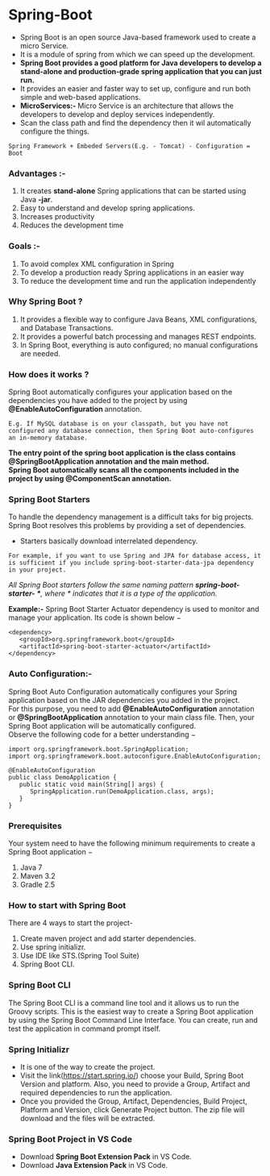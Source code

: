 # Spring-Boot
* Spring Boot is an open source Java-based framework used to create a micro Service.
* It is a module of spring from which we can speed up the development. 
* **Spring Boot provides a good platform for Java developers to develop a stand-alone and production-grade spring application that you can just run.**
* It provides an easier and faster way to set up, configure and run both simple and web-based applications. 
* <b> MicroServices:- </b> Micro Service is an architecture that allows the developers to develop and deploy services independently. 
* Scan the class path and find the dependency then it wil automatically configure the things. 

```
Spring Framework + Embeded Servers(E.g. - Tomcat) - Configuration = Boot
```

### Advantages :- 
1. It creates **stand-alone** Spring applications that can be started using Java **-jar**.
2. Easy to understand and develop spring applications.
3. Increases productivity
4. Reduces the development time

### Goals :-
1. To avoid complex XML configuration in Spring
2. To develop a production ready Spring applications in an easier way
3. To reduce the development time and run the application independently

### Why Spring Boot ?
1. It provides a flexible way to configure Java Beans, XML configurations, and Database Transactions.
2. It provides a powerful batch processing and manages REST endpoints.
3. In Spring Boot, everything is auto configured; no manual configurations are needed.

### How does it works ?
Spring Boot automatically configures your application based on the dependencies you have added to the project by using <b> @EnableAutoConfiguration </b> annotation.
```
E.g. If MySQL database is on your classpath, but you have not configured any database connection, then Spring Boot auto-configures an in-memory database.
```

**The entry point of the spring boot application is the class contains @SpringBootApplication annotation and the main method.** <br>
**Spring Boot automatically scans all the components included in the project by using @ComponentScan annotation.**

### Spring Boot Starters
To handle the dependency management is a difficult taks for big projects. Spring Boot resolves this problems by providing a set of dependencies.
* Starters basically download interrelated dependency. 
```
For example, if you want to use Spring and JPA for database access, it is sufficient if you include spring-boot-starter-data-jpa dependency in your project.
```
_All Spring Boot starters follow the same naming pattern <b>spring-boot-starter- *</b>, where * indicates that it is a type of the application._

**Example:-** Spring Boot Starter Actuator dependency is used to monitor and manage your application. Its code is shown below −
```
<dependency>
   <groupId>org.springframework.boot</groupId>
   <artifactId>spring-boot-starter-actuator</artifactId>
</dependency>
```

### Auto Configuration:- 
Spring Boot Auto Configuration automatically configures your Spring application based on the JAR dependencies you added in the project. <br>
For this purpose, you need to add **@EnableAutoConfiguration** annotation or **@SpringBootApplication** annotation to your main class file. Then, your Spring Boot application will be automatically configured.<br>
Observe the following code for a better understanding −
```
import org.springframework.boot.SpringApplication;
import org.springframework.boot.autoconfigure.EnableAutoConfiguration;

@EnableAutoConfiguration
public class DemoApplication {
   public static void main(String[] args) {
      SpringApplication.run(DemoApplication.class, args);
   }
}
```

### Prerequisites
Your system need to have the following minimum requirements to create a Spring Boot application −
1. Java 7
2. Maven 3.2
3. Gradle 2.5

### How to start with Spring Boot
There are 4 ways to start the project-
1. Create maven project and add starter dependencies.
2. Use spring initializr.
3. Use IDE like STS.(Spring Tool Suite)
4. Spring Boot CLI. 

### Spring Boot CLI
The Spring Boot CLI is a command line tool and it allows us to run the Groovy scripts. This is the easiest way to create a Spring Boot application by using the Spring Boot Command Line Interface. You can create, run and test the application in command prompt itself.

### Spring Initializr 
* It is one of the way to create the project. 
* Visit the link(https://start.spring.io/) choose your Build, Spring Boot Version and platform. Also, you need to provide a Group, Artifact and required dependencies to run the application.
* Once you provided the Group, Artifact, Dependencies, Build Project, Platform and Version, click Generate Project button. The zip file will download and the files will be extracted.

### Spring Boot Project in VS Code
* Download **Spring Boot Extension Pack** in VS Code. 
* Download **Java Extension Pack** in VS Code. 
